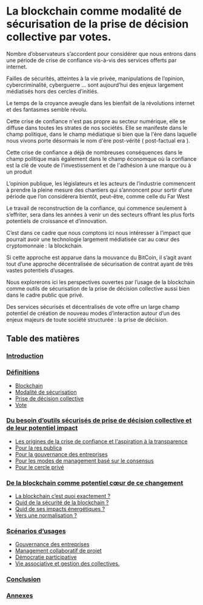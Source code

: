 # La blockchain comme modalité de sécurisation de la prise de décision collective par votes.

Nombre d’observateurs s’accordent pour considérer que nous 
entrons dans une période de crise de confiance vis-à-vis des services offerts par internet.

Failles de sécurités, atteintes à la vie privée, manipulations de l’opinion, 
cybercriminalité, cyberguerre … sont aujourd’hui des enjeux largement médiatisés 
hors des cercles d’initiés.

Le temps de la croyance aveugle dans les bienfait de la révolutions internet et des 
fantasmes semble révolu.

Cette crise de confiance n'est pas propre au secteur numérique, elle se diffuse dans toutes les 
strates de nos sociétés. Elle se manifeste dans le champ politique, dans le champ médiatique si bien 
que la l'ère dans laquelle nous vivons porte désormais le nom d'ère post-vérité ( post-factual era ).

Cette crise de confiance a déjà de nombreuses conséquences dans le champ politique mais également dans 
le champ économque où la confiance est la clé de voute de l'investissement et de l'adhésion à 
une marque ou à un produit

L’opinion publique, les législateurs et les acteurs de l’industrie commencent à 
prendre la pleine mesure des chantiers qui s’annoncent pour sortir d’une période que 
l’on considèrera bientôt, peut-être, comme celle du Far West  

Le travail de reconstruction de la confiance, qui commence seulement à 
s’effriter, sera dans les années à venir un des secteurs offrant les plus forts potentiels 
de croissance et d’innovation.

C’est dans ce cadre que nous comptons ici nous intéresser à l’impact que pourrait 
avoir une technologie largement médiatisée car au cœur des cryptomonnaie : la blockchain.

Si cette approche est apparue dans la mouvance du BitCoin, il s’agit avant tout 
d’une approche décentralisée de sécurisation de contrat ayant de très vastes potentiels d’usages.

Nous explorerons ici les perspectives ouvertes par l’usage de la blockchain comme 
outils de sécurisation de la prise de décision collective aussi bien dans le cadre public que privé.

Des services sécurisés et décentralisés de vote offre un large champ potentiel de création de 
nouveau modes d’interaction autour d’un des enjeux majeurs de toute société structurée : 
la prise de décision.

## Table des matières

### [Introduction](Readme.md)

### [Définitions](/parts/definitions.md)
   
* [Blockchain](/parts/definitions/blockchain.md)
* [Modalité de sécurisation](parts/definitions/security.md)
* [Prise de décision collective](parts/definitions/decision.md)
* [Vote](parts/definitions/vote.md)

### [Du besoin d’outils sécurisés de prise de décision collective et de leur potentiel impact](parts/tools-and-impact.md)
* [Les origines de la crise de confiance et l'aspiration à la transparence](parts/tools_and_impact/crise_confiance_transparence.md)
* [Pour la res publica](parts/tools_and_impact/res_publica.md)
* [Pour la gouvernance des entreprises](parts/tools_and_impact/gouvernance_entreprises.md)
* [Pour les modes de management basé sur le consensus](parts/tools_and_impact/management_base_consensus.md)
* [Pour le cercle privé](parts/tools_and_impact/cercle_prive.md)

### [De la blockchain comme potentiel cœur de ce changement](parts/blockchain-potential-change.md)
* [La blockchain c’est quoi exactement ?](parts/blockchain_potential_change/blockchain_en_details.md)
* [Quid de la sécurité de la blockchain ?](parts/blockchain_potential_change/blockchain_securite.md)
* [Quid de ses impacts énergétiques ?](parts/blockchain_potential_change/impact_energetique.md)
* [Vers une normalisation ?](parts/blockchain_potential_change/blockchain_normalisation.md)

### [Scénarios d’usages](parts/use-cases.md)
* [Gouvernance des entreprises](parts/use_cases/gouvernance_des_entreprises.md)
* [Management collaboratif de projet](parts/use_cases/management_collboratif.md)
* [Démocratie participative](parts/use_cases/democratie_participative.md)
* [Vie associative et gestion des collectives.](parts/use_cases/vie_associative_et_gestion_des_collectivites.md)
 
### [Conclusion](conclusion.md)
 
### [Annexes](annexes.md)


